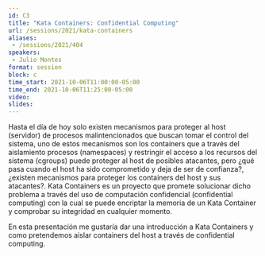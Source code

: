 ```yaml
---
id: C3
title: "Kata Containers: Confidential Computing"
url: /sessions/2021/kata-containers
aliases:
 - /sessions/2021/404
speakers:
 - Julio Montes
format: session
block: c
time_start: 2021-10-06T11:00:00-05:00
time_end: 2021-10-06T11:25:00-05:00
video:
slides:
---
```


Hasta el día de hoy solo existen mecanismos para proteger al host (servidor) de procesos malintencionados que buscan tomar el control del sistema, uno de estos mecanismos son los containers que a través del aislamiento procesos (namespaces) y restringir el acceso a los recursos del sistema (cgroups) puede proteger al host de posibles atacantes, pero ¿qué pasa cuando el host ha sido comprometido y deja de ser de confianza?, ¿existen mecanismos para proteger los containers del host y sus atacantes?. Kata Containers es un proyecto que promete solucionar dicho problema a través del uso de computación confidencial (confidential computing) con la cual se puede encriptar la memoria de un Kata Container y comprobar su integridad en cualquier momento. 

En esta presentación me gustaría dar una introducción a Kata Containers y como pretendemos aislar containers del host a través de confidential computing.
